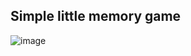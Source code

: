 ## Simple little memory game 
![image](https://github.com/dmnovb/memory-card/assets/90683442/15c817dc-f9b1-4104-bda8-9f92d2b43871)
